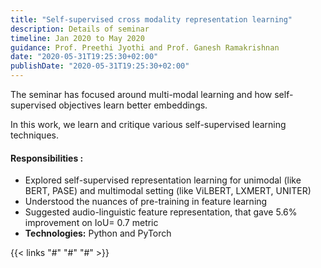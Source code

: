 ```yaml
---
title: "Self-supervised cross modality representation learning"
description: Details of seminar
timeline: Jan 2020 to May 2020
guidance: Prof. Preethi Jyothi and Prof. Ganesh Ramakrishnan
date: "2020-05-31T19:25:30+02:00"
publishDate: "2020-05-31T19:25:30+02:00"
---
```


The seminar has focused around multi-modal learning and how self-supervised objectives learn better embeddings. 

<!--more-->
In this work, we learn and critique various self-supervised learning techniques.


#### **Responsibilities :**

- Explored self-supervised representation learning for unimodal (like BERT, PASE) and multimodal setting (like ViLBERT, LXMERT, UNITER)
- Understood the nuances of pre-training in feature learning
- Suggested audio-linguistic feature representation, that gave 5.6% improvement on IoU= 0.7 metric
- **Technologies:** Python and PyTorch

{{< links "#" "#" "#" >}}